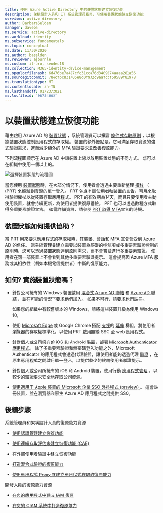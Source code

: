 ```yaml
---
title: 使用 Azure Active Directory 中的裝置狀態建立恢復功能
description: 架構設計人員和 IT 系統管理員指南，可使用裝置狀態建立恢復功能
services: active-directory
author: BarbaraSelden
manager: daveba
ms.service: active-directory
ms.workload: identity
ms.subservice: fundamentals
ms.topic: conceptual
ms.date: 11/30/2020
ms.author: baselden
ms.reviewer: ajburnle
ms.custom: it-pro, seodec18
ms.collection: M365-identity-device-management
ms.openlocfilehash: 6d476be7a417cfc31cca76d3409074aaaa281a56
ms.sourcegitcommit: 78ecfbc831405e8d0f932c9aafcdf59589f81978
ms.translationtype: MT
ms.contentlocale: zh-TW
ms.lasthandoff: 01/23/2021
ms.locfileid: "98724605"
---
```

# <a name="build-resilience-with-device-states"></a>以裝置狀態建立恢復功能

藉由啟用 Azure AD 的 [裝置狀態](../devices/overview.md) ，系統管理員可以撰寫 [條件式存取原則](../conditional-access/overview.md) ，以根據裝置狀態控制應用程式的存取權。 裝置的額外優點是，它可滿足存取資源的強式驗證需求，進而減少額外的 MFA 驗證要求並改善復原能力。 

下列流程圖顯示在 Azure AD 中讓裝置上線以啟用裝置狀態的不同方式。 您可以在組織中使用一個以上的。

![選擇裝置狀態的流程圖](./media/resilience-with-device-states/admin-resilience-devices.png)

當您使用 [裝置狀態](../devices/overview.md)時，在大部分情況下，使用者會透過主要重新整理 [權杖](../devices/concept-primary-refresh-token.md) （ (PRT) 來體驗到資源的單一登入。 PRT 包含有關使用者和裝置的宣告，可用來取得驗證權杖以從裝置存取應用程式。 PRT 的有效期為14天，而且只要使用者主動使用裝置，就會持續更新，為使用者提供復原體驗。 PRT 也可以透過數種方式取得多重要素驗證宣告。 如需詳細資訊，請參閱 [PRT 取得 MFA](../devices/concept-primary-refresh-token.md)宣告的時機。

## <a name="how-do-device-states-help"></a>裝置狀態如何提供協助？

當 PRT 用來要求應用程式的存取權時，其裝置、會話和 MFA 宣告會受到 Azure AD 的信任。 當系統管理員建立需要以裝置為基礎的控制項或多重要素驗證控制的原則時，您可以透過裝置狀態達到原則需求，而不會嘗試進行多重要素驗證。 使用者在同一部裝置上不會看到其他多重要素驗證提示。 這會提高因 Azure MFA 服務或其相依性（例如本機電信提供者）中斷的復原能力。

## <a name="how-do-i-implement-device-states"></a>如何? 實施裝置狀態嗎？

* 針對公司擁有的 Windows 裝置啟用 [混合式 Azure AD 聯結](../devices/hybrid-azuread-join-plan.md) 和 [Azure AD 聯結](../devices/azureadjoin-plan.md) ，並在可能的情況下要求他們加入。 如果不可行，請要求他們註冊。

  如果您的組織中有較舊版本的 Windows，請將這些裝置升級為使用 Windows 10。

* 使用 [Microsoft Edge](/deployedge/microsoft-edge-security-identity) 或 Google Chrome 搭配 [支援](https://chrome.google.com/webstore/detail/windows-10-accounts/ppnbnpeolgkicgegkbkbjmhlideopiji)的 [延伸](https://chrome.google.com/webstore/detail/office/ndjpnladcallmjemlbaebfadecfhkepb) 模組，將使用者瀏覽器的存取權標準化，以使用 PRT 啟用無縫 SSO 至 web 應用程式。

* 針對個人或公司擁有的 iOS 和 Android 裝置，部署 [Microsoft Authenticator 應用程式](../user-help/user-help-auth-app-overview.md)。 除了多重要素驗證和無密碼登入功能之外，Microsoft Authenticator 的應用程式會透過代理驗證，讓使用者能夠透過代理 [驗證](../develop/msal-android-single-sign-on.md) ，在原生應用程式之間啟用單一登入，以提供較少的終端使用者驗證提示。

* 針對個人或公司所擁有的 iOS 和 Android 裝置，使用行動 [應用程式管理](/mem/intune/apps/app-management) ，以較少的驗證要求安全地存取公司資源。 

* [使用適用于 Apple 裝置的 Microsoft 企業 SSO 外掛程式 (preview) ](../develop/apple-sso-plugin.md)。 這會註冊裝置，並在瀏覽器和原生 Azure AD 應用程式之間提供 SSO。 

## <a name="next-steps"></a>後續步驟
系統管理員和架構設計人員的復原能力資源
 
* [使用認證管理建立恢復功能](resilience-in-credentials.md)

* [使用連續存取評估來建立恢復功能 (CAE) ](resilience-with-continuous-access-evaluation.md)

* [在外部使用者驗證中建立恢復功能](resilience-b2b-authentication.md)

* [打造混合式驗證的復原能力](resilience-in-hybrid.md)

* [使用應用程式 Proxy 來建立應用程式存取的復原能力](resilience-on-premises-access.md)


開發人員的復原能力資源

* [在您的應用程式中建立 IAM 復原](resilience-app-development-overview.md)

* [在您的 CIAM 系統中打造復原能力](resilience-b2c.md)